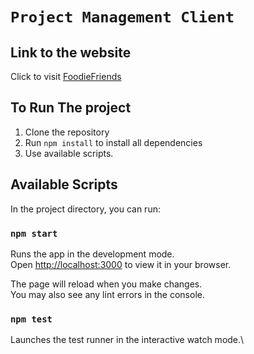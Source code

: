 # `Project Management Client`

## Link to the website
Click to visit [FoodieFriends](https://foodiefriends.onrender.com/)

## To Run The project
1. Clone the repository
2. Run `npm install` to install all dependencies
3. Use available scripts.

## Available Scripts

In the project directory, you can run:

### `npm start`

Runs the app in the development mode.\
Open [http://localhost:3000](http://localhost:3000) to view it in your browser.

The page will reload when you make changes.\
You may also see any lint errors in the console.

### `npm test`

Launches the test runner in the interactive watch mode.\



